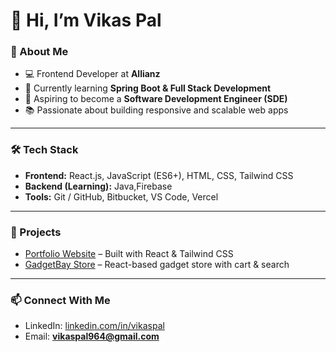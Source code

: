 # 👋 Hi, I’m Vikas Pal  

### 🚀 About Me  
- 💻 Frontend Developer at **Allianz**  
- 🌱 Currently learning **Spring Boot & Full Stack Development**  
- 🎯 Aspiring to become a **Software Development Engineer (SDE)**  
- 📚 Passionate about building responsive and scalable web apps  

---

### 🛠 Tech Stack  
- **Frontend:** React.js, JavaScript (ES6+), HTML, CSS, Tailwind CSS  
- **Backend (Learning):** Java,Firebase  
- **Tools:** Git / GitHub, Bitbucket, VS Code, Vercel  

---

### 📌 Projects  
- [Portfolio Website](https://github.com/vikaspal/portfolio) – Built with React & Tailwind CSS  
- [GadgetBay Store](https://github.com/vikaspal/gadgetbay) – React-based gadget store with cart & search  

---

### 📫 Connect With Me  
- LinkedIn: [linkedin.com/in/vikaspal](https://linkedin.com/in/vikaspal)  
- Email: **vikaspal964@gmail.com**  



